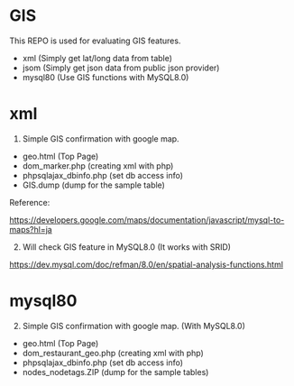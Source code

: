 # GIS
This REPO is used for evaluating GIS features.

- xml     (Simply get lat/long data from table)
- jsom    (Simply get json data from public json provider)
- mysql80 (Use GIS functions with MySQL8.0)

# xml

1) Simple GIS confirmation with google map.
 - geo.html (Top Page)
 - dom_marker.php (creating xml with php)
 - phpsqlajax_dbinfo.php (set db access info)
 - GIS.dump (dump for the sample table)

Reference:

https://developers.google.com/maps/documentation/javascript/mysql-to-maps?hl=ja

2) Will check GIS feature in MySQL8.0 (It works with SRID)

https://dev.mysql.com/doc/refman/8.0/en/spatial-analysis-functions.html


# mysql80

2) Simple GIS confirmation with google map. (With MySQL8.0)
 - geo.html (Top Page)
 - dom_restaurant_geo.php (creating xml with php)
 - phpsqlajax_dbinfo.php (set db access info)
 - nodes_nodetags.ZIP (dump for the sample tables)
 
